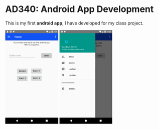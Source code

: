 # AD340: Android App Development

This is my first **android app**, I have developed 
for my class project. 

<img src="Screenshots/Screenshot_1527734175.png" height="300px">

<img src="Screenshots/Screenshot_1536358863.png" height="300px">




